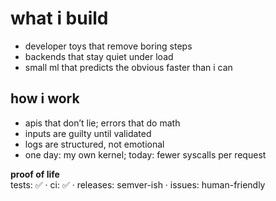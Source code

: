 # what i build
- developer toys that remove boring steps
- backends that stay quiet under load
- small ml that predicts the obvious faster than i can

## how i work
- apis that don’t lie; errors that do math
- inputs are guilty until validated
- logs are structured, not emotional
- one day: my own kernel; today: fewer syscalls per request

**proof of life**  
tests: ✅ · ci: ✅ · releases: semver-ish · issues: human-friendly
